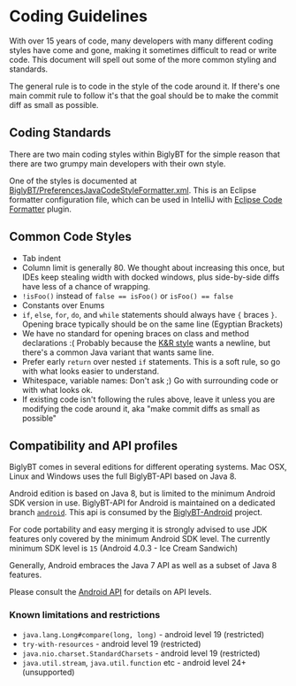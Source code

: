 # Coding Guidelines

With over 15 years of code, many developers with many different coding styles have come and gone, making it sometimes difficult to read or write code. This document will spell out some of the more common styling and standards.

The general rule is to code in the style of the code around it.  If there's one main commit rule to follow it's that the goal should be to make the commit diff as small as possible.

## Coding Standards

There are two main coding styles within BiglyBT for the simple reason that there are two grumpy main developers with their own style.

One of the styles is documented at [BiglyBT/PreferencesJavaCodeStyleFormatter.xml](BiglyBT/PreferencesJavaCodeStyleFormatter.xml). This is an Eclipse formatter configuration file, which can be used in IntelliJ with [Eclipse Code Formatter](https://plugins.jetbrains.com/plugin/6546-eclipse-code-formatter) plugin.

## Common Code Styles

* Tab indent
* Column limit is generally 80. We thought about increasing this once, but IDEs keep stealing width with docked windows, plus side-by-side diffs have less of a chance of wrapping.
* `!isFoo()` instead of `false == isFoo()` or `isFoo() == false`
* Constants over Enums
* `if`, `else`, `for`, `do`, and `while` statements should always have `{` braces `}`.  Opening brace typically should be on the same line (Egyptian Brackets)
* We have no standard for opening braces on class and method declarations :( Probably because the [K&R style](https://en.wikipedia.org/wiki/Indentation_style#K&R_style) wants a newline, but there's a common Java variant that wants same line.
* Prefer early `return` over nested `if` statements. This is a soft rule, so go with what looks easier to understand.
* Whitespace, variable names:  Don't ask ;)  Go with surrounding code or with what looks ok.
* If existing code isn't following the rules above, leave it unless you are modifying the code around it, aka "make commit diffs as small as possible" 
 
## Compatibility and API profiles

BiglyBT comes in several editions for different operating systems. 
Mac OSX, Linux and Windows uses the full BiglyBT-API based on Java 8.

Android edition is based on Java 8, but is limited to the minimum Android SDK version in use.
BiglyBT-API for Android is maintained on a dedicated branch [`android`](https://github.com/BiglySoftware/BiglyBT/tree/android).
This api is consumed by the [BiglyBT-Android](https://github.com/BiglySoftware/BiglyBT-Android) project.

For code portability and easy merging it is strongly advised to use JDK features only
covered by the minimum Android SDK level. 
The currently minimum SDK level is `15` (Android 4.0.3 - Ice Cream Sandwich)

Generally, Android embraces the Java 7 API as well as a subset of Java 8 features.

Please consult the [Android API](https://developer.android.com/reference/packages) for details on API levels.


### Known limitations and restrictions

 * `java.lang.Long#compare(long, long)` - android level 19 (restricted)
 * `try-with-resources` - android level 19 (restricted)
 * `java.nio.charset.StandardCharsets` - android level 19 (restricted)
 * `java.util.stream`, `java.util.function` etc - android level 24+ (unsupported)


